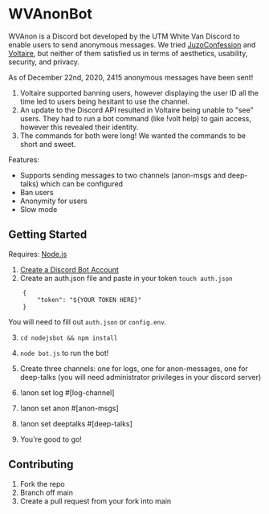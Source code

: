 # WVAnonBot

WVAnon is a Discord bot developed by the UTM White Van Discord to enable users to send anonymous messages. We tried  <a href="https://disforge.com/bot/288-juzoconfession">JuzoConfession</a> and <a href="https://nminchow.github.io/VoltaireWeb/">Voltaire</a>, but neither of them satisfied us in terms of aesthetics, usability, security, and privacy.

As of December 22nd, 2020, 2415 anonymous messages have been sent!

1. Voltaire supported banning users, however displaying the user ID all the time led to users being hesitant to use the channel.
2. An update to the Discord API resulted in Voltaire being unable to "see" users. They had to run a bot command (like !volt help) to gain access, however this revealed their identity.
3. The commands for both were long! We wanted the commands to be short and sweet.

Features:

- Supports sending messages to two channels (anon-msgs and deep-talks) which can be configured
- Ban users
- Anonymity for users
- Slow mode

## Getting Started

Requires: <a href="https://nodejs.org/en/">Node.js</a>

1. <a href="https://discordpy.readthedocs.io/en/latest/discord.html">Create a Discord Bot Account</a>
2. Create an auth.json file and paste in your token
   `touch auth.json`

```
    {
        "token": "${YOUR TOKEN HERE}"
    }
```

You will need to fill out `auth.json` or `config.env`.

3. `cd nodejsbot && npm install`

4. `node bot.js` to run the bot!

5. Create three channels: one for logs, one for anon-messages, one for deep-talks (you will need administrator privileges in your discord server)

6. !anon set log #[log-channel]

7. !anon set anon #[anon-msgs]

8. !anon set deeptalks #[deep-talks]

9. You're good to go!

## Contributing

1. Fork the repo
2. Branch off main
3. Create a pull request from your fork into main
